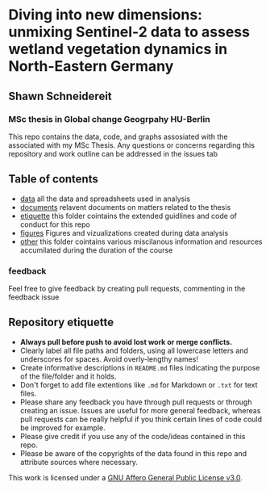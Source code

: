 # Diving into new dimensions: unmixing Sentinel-2 data to assess wetland vegetation dynamics in North-Eastern Germany
## Shawn Schneidereit 
### MSc thesis in Global change Geogrpahy HU-Berlin 
This repo contains the data, code, and graphs assosiated with the associated with my MSc Thesis. Any questions or concerns regarding this repository and work outline can be addressed in the issues tab

## Table of contents

- [data](/data) all the data and spreadsheets used in analysis
- [documents](/documents) relavent documents on matters related to the thesis 
- [etiquette](/etiquette) this folder cointains the extended guidlines and code of conduct for this repo
- [figures](/figures) Figures and vizualizations created during data analysis
- [other](/other) this folder cointains various miscilanous information and resources accumilated during the duration of the course 

### feedback
Feel free to give feedback by creating pull requests, commenting in the feedback issue

## Repository etiquette 
- **Always pull before push to avoid lost work or merge conflicts.**
- Clearly label all file paths and folders, using all lowercase letters and underscores for spaces. Avoid overly-lengthy names! 
- Create informative descriptions in `README.md` files indicating the purpose of the file/folder and it holds.
- Don't forget to add file extentions like `.md` for Markdown or `.txt` for text files.
- Please share any feedback you have through pull requests or through creating an issue. Issues are useful for more general feedback, whereas pull requests can be really helpful if you think certain lines of code could be improved for example.
- Please give credit if you use any of the code/ideas contained in this repo.
- Please be aware of the copyrights of the data found in this repo and attribute sources where necessary.

This work is licensed under a [GNU Affero General Public License v3.0](https://choosealicense.com/licenses/agpl-3.0/).
